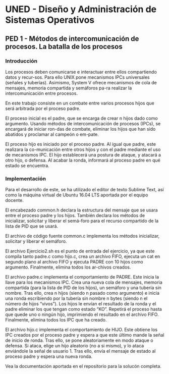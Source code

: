 # UNED - Diseño y Administración de Sistemas Operativos

## PED 1 - Métodos de intercomunicación de procesos. La batalla de los procesos

### Introducción
Los procesos deben comunicarse e interactuar entre ellos compartiendo datos y recur-sos. Para ello UNIX pone mecanismos IPCs universales (señales y tuberías). Asimismo, System V ofrece mecanismos de cola de mensajes, memoria compartida y semáforos pa-ra realizar la intercomunicación entre procesos.

En este trabajo consiste en un combate entre varios procesos hijos que será arbitrada por el proceso padre.

El proceso inicial es el padre, que se encarga de crear n hijos dado como argumento. Usando métodos de intercomunicación de procesos (IPCs), se encargará de iniciar ron-das de combate, eliminar los hijos que han sido abatidos y proclamar al campeón o em-pate.

El proceso hijo es iniciado por el proceso padre. Al igual que padre, este realizara la co-municación entre otros hijos y con el padre mediante el uso de mecanismos IPC. El hijo establecerá una postura de ataque, y atacará a otro hijo, o defensa. Al acabar la ronda, informará al proceso padre en qué estado se encuentra.

### Implementación
Para el desarrollo de este, se ha utilizado el editor de texto Sublime Text, así como la máquina virtual de Ubuntu 16.04 LTS aportada por el equipo docente.

El encabezado common.h declara la estructura del mensaje que se usara entre el proceso padre y los hijos. También declara los métodos de inicializar, solicitar y liberar el semá-foro para el recurso compartido de la lista de PID que se usará.

El archivo de código fuente common.c implementa los métodos inicializar, solicitar y liberar el semáforo.

El archivo Ejercicio2.sh es el punto de entrada del ejercicio, ya que este compila tanto padre.c como hijo.c, crea un archivo FIFO, ejecuta un cat en segundo plano al archivo FIFO y ejecuta PADRE con 10 hijos como argumento. Finalmente, elimina todos los ar-chivos creados.

El archivo padre.c implementa el comportamiento de PADRE. Este inicia la llave para los mecanismos IPC. Crea una nueva cola de mensajes, memoria compartida (para la lista de PID de los hijos), un semáforo y una tubería sin nombre. Tras ello, crea n hijos (siendo n pasado como argumento) e inicia una ronda escribiendo por la tubería sin nombre n bytes (siendo n el número de hijos “vivos”). Los hijos le envían el resultado de la ronda y el padre eliminar los que tengan como estado “KO”. Repetirá el proceso hasta que quede uno o ningún hijo, imprimiendo el resultado en el archivo FIFO. Finalmente, elimina todos los IPC que ha creado.

El archivo hijo.c implementa el comportamiento de HIJO. Este obtiene los IPC creados por el proceso padre y espera a que este último mande la señal de inicio de ronda. Tras ello, se pone aleatoriamente en modo ataque o defensa. Si ataca, elige un hijo aleatorio (no a si mismo), y lo ataca enviándole la señal de usuario 1. Tras ello, envía el mensaje de estado al proceso padre y espera una nueva ronda.

Vea la documentación aportada en el repositorio para la solucón completa.